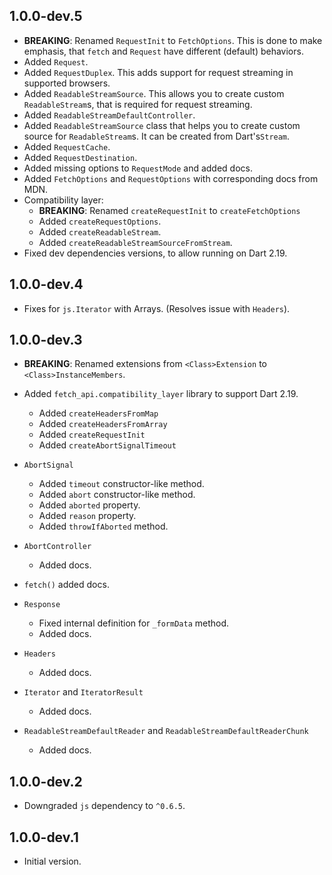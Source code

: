 ## 1.0.0-dev.5

- **BREAKING**: Renamed `RequestInit` to `FetchOptions`.
  This is done to make emphasis, that `fetch` and `Request` have different
  (default) behaviors.
- Added `Request`.
- Added `RequestDuplex`. This adds support for request streaming in supported
  browsers.
- Added `ReadableStreamSource`. This allows you to create custom
  `ReadableStream`s, that is required for request streaming.
- Added `ReadableStreamDefaultController`.
- Added `ReadableStreamSource` class that helps you to create custom source
  for `ReadableStream`s. It can be created from Dart's`Stream`.
- Added `RequestCache`.
- Added `RequestDestination`.
- Added missing options to `RequestMode` and added docs.
- Added `FetchOptions` and `RequestOptions` with corresponding docs from MDN.
- Compatibility layer:
  - **BREAKING**: Renamed `createRequestInit` to `createFetchOptions`
  - Added `createRequestOptions`.
  - Added `createReadableStream`.
  - Added `createReadableStreamSourceFromStream`.
- Fixed dev dependencies versions, to allow running on Dart 2.19.


## 1.0.0-dev.4

- Fixes for `js.Iterator` with Arrays. (Resolves issue with `Headers`).

## 1.0.0-dev.3

- **BREAKING**: Renamed extensions from `<Class>Extension` to
  `<Class>InstanceMembers`.
- Added `fetch_api.compatibility_layer` library to support Dart 2.19.
  - Added `createHeadersFromMap`
  - Added `createHeadersFromArray` 
  - Added `createRequestInit`
  - Added `createAbortSignalTimeout`

- `AbortSignal`
  - Added `timeout` constructor-like method.
  - Added `abort` constructor-like method.
  - Added `aborted` property.
  - Added `reason` property.
  - Added `throwIfAborted` method.
- `AbortController`
  - Added docs.
- `fetch()` added docs.
- `Response`
  - Fixed internal definition for `_formData` method.
  - Added docs.
- `Headers`
  - Added docs.
- `Iterator` and `IteratorResult`
  - Added docs.
- `ReadableStreamDefaultReader` and `ReadableStreamDefaultReaderChunk`
  - Added docs.

## 1.0.0-dev.2

- Downgraded `js` dependency to `^0.6.5`.

## 1.0.0-dev.1

- Initial version.
